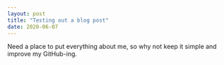 ```yaml
---
layout: post
title: "Testing out a blog post"
date: 2020-06-07
---
```


Need a place to put everything about me, so why not keep it simple and improve my GitHub-ing.

